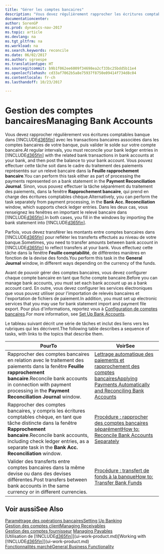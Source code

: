 ```yaml
---
title: "Gérer les comptes bancaires"
description: "Vous devez régulièrement rapprocher les écritures comptables bancaires dans Dynamics NAV avec les transactions bancaires associées à vos comptes bancaires."
documentationcenter: 
author: SorenGP
ms.prod: dynamics-nav-2017
ms.topic: article
ms.devlang: na
ms.tgt_pltfrm: na
ms.workload: na
ms.search.keywords: reconcile
ms.date: 06/02/2017
ms.author: sgroespe
ms.translationtype: HT
ms.sourcegitcommit: b9b1f062ee6009f34698ea2cf33bc25bdd5b11e4
ms.openlocfilehash: cd33af7062b5a8e75937f8750e09414f734d8c04
ms.contentlocale: fr-ch
ms.lasthandoff: 10/23/2017

---
```

# <a name="managing-bank-accounts"></a><span data-ttu-id="d9860-103">Gestion des comptes bancaires</span><span class="sxs-lookup"><span data-stu-id="d9860-103">Managing Bank Accounts</span></span>
<span data-ttu-id="d9860-104">Vous devez rapprocher régulièrement vos écritures comptables banque dans [!INCLUDE[d365fin](includes/d365fin_md.md)] avec les transactions bancaires associées dans les comptes bancaires de votre banque, puis valider le solde sur votre compte bancaire.</span><span class="sxs-lookup"><span data-stu-id="d9860-104">At regular intervals, you must reconcile your bank ledger entries in [!INCLUDE[d365fin](includes/d365fin_md.md)] with the related bank transactions in bank accounts at your bank, and then post the balance to your bank account.</span></span> <span data-ttu-id="d9860-105">Vous pouvez effectuer cette tâche soit dans le cadre du traitement des paiements représentés sur un relevé bancaire dans la **Feuille rapprochement bancaire**.</span><span class="sxs-lookup"><span data-stu-id="d9860-105">You can perform this task either as part of processing the payments represented on a bank statement in the **Payment Reconciliation Journal**.</span></span> <span data-ttu-id="d9860-106">Sinon, vous pouvez effectuer la tâche séparément du traitement des paiements, dans la fenêtre **Rapprochement bancaire**, qui prend en charge des écritures comptables chèque.</span><span class="sxs-lookup"><span data-stu-id="d9860-106">Alternatively, you can perform the task separately from payment processing, in the **Bank Acc. Reconciliation** window, which supports check ledger entries.</span></span> <span data-ttu-id="d9860-107">Dans les deux cas, vous renseignez les fenêtres en important le relevé bancaire dans [!INCLUDE[d365fin](includes/d365fin_md.md)].</span><span class="sxs-lookup"><span data-stu-id="d9860-107">In both cases, you fill in the windows by importing the bank statement into [!INCLUDE[d365fin](includes/d365fin_md.md)].</span></span>

<span data-ttu-id="d9860-108">Parfois, vous devez transférer les montants entre comptes bancaires dans [!INCLUDE[d365fin](includes/d365fin_md.md)] pour refléter les transferts effectués au niveau de votre banque.</span><span class="sxs-lookup"><span data-stu-id="d9860-108">Sometimes, you need to transfer amounts between bank account in [!INCLUDE[d365fin](includes/d365fin_md.md)] to reflect transfers at your bank.</span></span> <span data-ttu-id="d9860-109">Vous effectuez cette tâche dans la fenêtre **Feuille comptabilité**, de différentes manières en fonction de la devise des fonds.</span><span class="sxs-lookup"><span data-stu-id="d9860-109">You perform this task in the **General Journal** window, in different ways depending on the currency of the funds.</span></span>

<span data-ttu-id="d9860-110">Avant de pouvoir gérer des comptes bancaires, vous devez configurer chaque compte bancaire en tant que fiche compte bancaire.</span><span class="sxs-lookup"><span data-stu-id="d9860-110">Before you can manage bank accounts, you must set each bank account up as a bank account card.</span></span> <span data-ttu-id="d9860-111">En outre, vous devez configurer les services électroniques que vous pouvez utiliser pour l'importation de relevés bancaires et l'exportation de fichiers de paiement.</span><span class="sxs-lookup"><span data-stu-id="d9860-111">In addition, you must set up electronic services that you may use for bank statement import and payment file export.</span></span> <span data-ttu-id="d9860-112">Pour plus d'informations, reportez vous à [Configuration de comptes bancaires](bank-setup-banking.md).</span><span class="sxs-lookup"><span data-stu-id="d9860-112">For more information, see [Set Up Bank Accounts](bank-setup-banking.md).</span></span>

<span data-ttu-id="d9860-113">Le tableau suivant décrit une série de tâches et inclut des liens vers les rubriques qui les décrivent.</span><span class="sxs-lookup"><span data-stu-id="d9860-113">The following table describes a sequence of tasks, with links to the topics that describe them.</span></span>

| <span data-ttu-id="d9860-114">Pour</span><span class="sxs-lookup"><span data-stu-id="d9860-114">To</span></span> | <span data-ttu-id="d9860-115">Voir</span><span class="sxs-lookup"><span data-stu-id="d9860-115">See</span></span> |
| --- | --- |
| <span data-ttu-id="d9860-116">Rapprocher des comptes bancaires en relation avec le traitement des paiements dans la fenêtre **Feuille rapprochement bancaire**.</span><span class="sxs-lookup"><span data-stu-id="d9860-116">Reconcile bank accounts in connection with payment processing in the **Payment Reconciliation Journal** window.</span></span> |[<span data-ttu-id="d9860-117">Lettrage automatique des paiements et rapprochement des comptes bancaires</span><span class="sxs-lookup"><span data-stu-id="d9860-117">Applying Payments Automatically and Reconciling Bank Accounts</span></span>](receivables-apply-payments-auto-reconcile-bank-accounts.md) |
| <span data-ttu-id="d9860-118">Rapprocher des comptes bancaires, y compris les écritures comptables chèque, en tant que tâche distincte dans la fenêtre **Rapprochement bancaire**.</span><span class="sxs-lookup"><span data-stu-id="d9860-118">Reconcile bank accounts, including check ledger entries, as a separate task in the **Bank Acc. Reconciliation** window.</span></span> |[<span data-ttu-id="d9860-119">Procédure : rapprocher des comptes bancaires séparément</span><span class="sxs-lookup"><span data-stu-id="d9860-119">How to: Reconcile Bank Accounts Separately</span></span>](bank-how-reconcile-bank-accounts-separately.md) |
| <span data-ttu-id="d9860-120">Valider des transferts entre comptes bancaires dans la même devise ou dans des devises différentes.</span><span class="sxs-lookup"><span data-stu-id="d9860-120">Post transfers between bank accounts in the same currency or in different currencies.</span></span> |[<span data-ttu-id="d9860-121">Procédure : transfert de fonds à la banque</span><span class="sxs-lookup"><span data-stu-id="d9860-121">How to: Transfer Bank Funds</span></span>](bank-how-transfer-bank-funds.md) |

## <a name="see-also"></a><span data-ttu-id="d9860-122">Voir aussi</span><span class="sxs-lookup"><span data-stu-id="d9860-122">See Also</span></span>
[<span data-ttu-id="d9860-123">Paramétrage des opérations bancaires</span><span class="sxs-lookup"><span data-stu-id="d9860-123">Setting Up Banking</span></span>](bank-setup-banking.md)  
[<span data-ttu-id="d9860-124">Gestion des comptes client</span><span class="sxs-lookup"><span data-stu-id="d9860-124">Managing Receivables</span></span>](receivables-manage-receivables.md)  
<span data-ttu-id="d9860-125">[Gestion des comptes fournisseur](payables-manage-payables.md)  </span><span class="sxs-lookup"><span data-stu-id="d9860-125">[Managing Payables](payables-manage-payables.md)  </span></span>  
<span data-ttu-id="d9860-126">[Utilisation de [!INCLUDE[d365fin](includes/d365fin_md.md)]](ui-work-product.md)</span><span class="sxs-lookup"><span data-stu-id="d9860-126">[Working with [!INCLUDE[d365fin](includes/d365fin_md.md)]](ui-work-product.md)</span></span>  
[<span data-ttu-id="d9860-127">Fonctionnalités marché</span><span class="sxs-lookup"><span data-stu-id="d9860-127">General Business Functionality</span></span>](ui-across-business-areas.md)  

